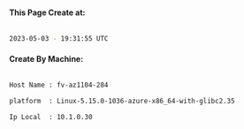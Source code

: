 
   
#### This Page Create at:

```bash

2023-05-03 - 19:31:55 UTC

```

#### Create By Machine:

```bash

Host Name : fv-az1104-284

platform  : Linux-5.15.0-1036-azure-x86_64-with-glibc2.35

Ip Local  : 10.1.0.30

```

